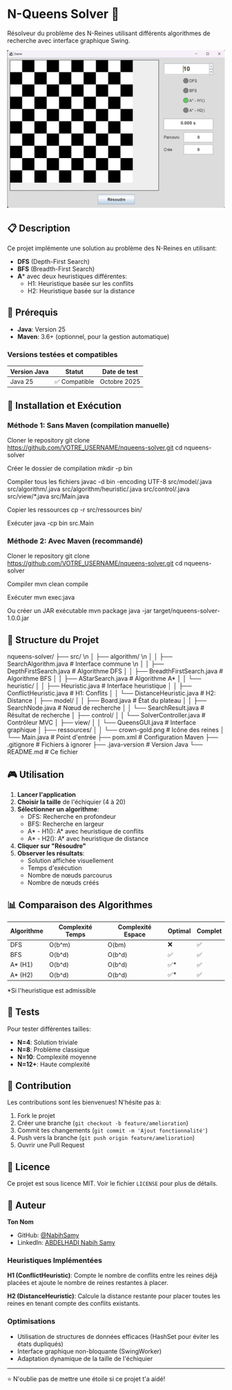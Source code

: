 # N-Queens Solver 👑

Résolveur du problème des N-Reines utilisant différents algorithmes de recherche avec interface graphique Swing.

![Interface](docs/screenshot.png)

## 📋 Description

Ce projet implémente une solution au problème des N-Reines en utilisant:
- **DFS** (Depth-First Search)
- **BFS** (Breadth-First Search)
- **A*** avec deux heuristiques différentes:
  - H1: Heuristique basée sur les conflits
  - H2: Heuristique basée sur la distance

## 🔧 Prérequis

- **Java**: Version 25
- **Maven**: 3.6+ (optionnel, pour la gestion automatique)

### Versions testées et compatibles

| Version Java | Statut | Date de test |
|--------------|--------|--------------|
| Java 25      | ✅ Compatible | Octobre 2025 |

## 🚀 Installation et Exécution

### Méthode 1: Sans Maven (compilation manuelle)

Cloner le repository
git clone https://github.com/VOTRE_USERNAME/nqueens-solver.git
cd nqueens-solver

Créer le dossier de compilation
mkdir -p bin

Compiler tous les fichiers
javac -d bin -encoding UTF-8 src/model/.java src/algorithm/.java src/algorithm/heuristic/.java src/control/.java src/view/*.java src/Main.java

Copier les ressources
cp -r src/ressources bin/

Exécuter
java -cp bin src.Main

### Méthode 2: Avec Maven (recommandé)


Cloner le repository
git clone https://github.com/VOTRE_USERNAME/nqueens-solver.git
cd nqueens-solver

Compiler
mvn clean compile

Exécuter
mvn exec:java

Ou créer un JAR exécutable
mvn package
java -jar target/nqueens-solver-1.0.0.jar



## 📁 Structure du Projet


nqueens-solver/
├── src/ \n
│ ├── algorithm/ \n
│ │ ├── SearchAlgorithm.java # Interface commune \n
│ │ ├── DepthFirstSearch.java # Algorithme DFS
│ │ ├── BreadthFirstSearch.java # Algorithme BFS
│ │ ├── AStarSearch.java # Algorithme A*
│ │ └── heuristic/
│ │ ├── Heuristic.java # Interface heuristique
│ │ ├── ConflictHeuristic.java # H1: Conflits
│ │ └── DistanceHeuristic.java # H2: Distance
│ ├── model/
│ │ ├── Board.java # État du plateau
│ │ ├── SearchNode.java # Nœud de recherche
│ │ └── SearchResult.java # Résultat de recherche
│ ├── control/
│ │ └── SolverController.java # Contrôleur MVC
│ ├── view/
│ │ └── QueensGUI.java # Interface graphique
│ ├── ressources/
│ │ └── crown-gold.png # Icône des reines
│ └── Main.java # Point d'entrée
├── pom.xml # Configuration Maven
├── .gitignore # Fichiers à ignorer
├── .java-version # Version Java
└── README.md # Ce fichier



## 🎮 Utilisation

1. **Lancer l'application**
2. **Choisir la taille** de l'échiquier (4 à 20)
3. **Sélectionner un algorithme**:
   - DFS: Recherche en profondeur
   - BFS: Recherche en largeur
   - A* - H1(): A* avec heuristique de conflits
   - A* - H2(): A* avec heuristique de distance
4. **Cliquer sur "Résoudre"**
5. **Observer les résultats**:
   - Solution affichée visuellement
   - Temps d'exécution
   - Nombre de nœuds parcourus
   - Nombre de nœuds créés

## 📊 Comparaison des Algorithmes

| Algorithme | Complexité Temps | Complexité Espace | Optimal | Complet |
|------------|------------------|-------------------|---------|---------|
| DFS        | O(b^m)          | O(bm)            | ❌      | ✅      |
| BFS        | O(b^d)          | O(b^d)           | ✅      | ✅      |
| A* (H1)    | O(b^d)          | O(b^d)           | ✅*     | ✅      |
| A* (H2)    | O(b^d)          | O(b^d)           | ✅*     | ✅      |

*Si l'heuristique est admissible

## 🧪 Tests

Pour tester différentes tailles:
- **N=4**: Solution triviale
- **N=8**: Problème classique
- **N=10**: Complexité moyenne
- **N=12+**: Haute complexité

## 🤝 Contribution

Les contributions sont les bienvenues! N'hésite pas à:
1. Fork le projet
2. Créer une branche (`git checkout -b feature/amelioration`)
3. Commit tes changements (`git commit -m 'Ajout fonctionnalité'`)
4. Push vers la branche (`git push origin feature/amelioration`)
5. Ouvrir une Pull Request

## 📝 Licence

Ce projet est sous licence MIT. Voir le fichier `LICENSE` pour plus de détails.

## 👤 Auteur

**Ton Nom**
- GitHub: [@NabihSamy](https://github.com/NabihSamy)
- LinkedIn: [ABDELHADI Nabih Samy](https://www.linkedin.com/in/nabih-samy-abdelhadi-31538a243/)



### Heuristiques Implémentées

**H1 (ConflictHeuristic)**: Compte le nombre de conflits entre les reines déjà placées et ajoute le nombre de reines restantes à placer.

**H2 (DistanceHeuristic)**: Calcule la distance restante pour placer toutes les reines en tenant compte des conflits existants.

### Optimisations

- Utilisation de structures de données efficaces (HashSet pour éviter les états dupliqués)
- Interface graphique non-bloquante (SwingWorker)
- Adaptation dynamique de la taille de l'échiquier

---

⭐ N'oublie pas de mettre une étoile si ce projet t'a aidé!
